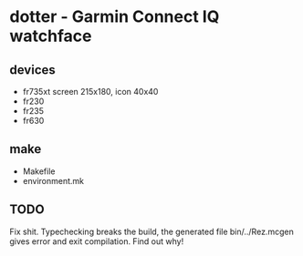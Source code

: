 # dotter - Garmin Connect IQ watchface

## devices 

 - fr735xt screen 215x180, icon 40x40
 - fr230
 - fr235
 - fr630

## make

- Makefile
- environment.mk

## TODO

Fix shit.
Typechecking breaks the build, the generated file bin/../Rez.mcgen gives error
and exit compilation. Find out why!
